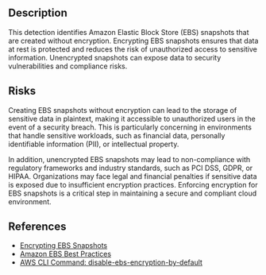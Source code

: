 ## Description

This detection identifies Amazon Elastic Block Store (EBS) snapshots that are created without encryption. Encrypting EBS snapshots ensures that data at rest is protected and reduces the risk of unauthorized access to sensitive information. Unencrypted snapshots can expose data to security vulnerabilities and compliance risks.

## Risks

Creating EBS snapshots without encryption can lead to the storage of sensitive data in plaintext, making it accessible to unauthorized users in the event of a security breach. This is particularly concerning in environments that handle sensitive workloads, such as financial data, personally identifiable information (PII), or intellectual property.

In addition, unencrypted EBS snapshots may lead to non-compliance with regulatory frameworks and industry standards, such as PCI DSS, GDPR, or HIPAA. Organizations may face legal and financial penalties if sensitive data is exposed due to insufficient encryption practices. Enforcing encryption for EBS snapshots is a critical step in maintaining a secure and compliant cloud environment.

## References

- [Encrypting EBS Snapshots](https://docs.aws.amazon.com/AWSEC2/latest/UserGuide/EBSEncryption.html)
- [Amazon EBS Best Practices](https://docs.aws.amazon.com/prescriptive-guidance/latest/encryption-best-practices/ec2-ebs.html)
- [AWS CLI Command: disable-ebs-encryption-by-default](https://docs.aws.amazon.com/cli/latest/reference/ec2/disable-ebs-encryption-by-default.html)
